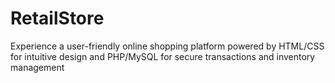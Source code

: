 # RetailStore
Experience a user-friendly online shopping platform powered by HTML/CSS for intuitive design and PHP/MySQL for secure transactions and inventory management
